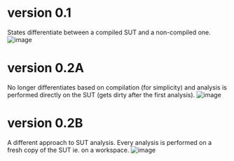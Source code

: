# version 0.1
States differentiate between a compiled SUT and a non-compiled one.
![image](uploads/e26f0167fbc9d78b0dbb22d064e8d38e/image.png)
# version 0.2A
No longer differentiates based on compilation (for simplicity) and analysis is performed directly on the SUT (gets dirty after the first analysis).
![image](uploads/4354ad8c30dadb12a495394e3f9d3ef6/image.png)
# version 0.2B
A different approach to SUT analysis. Every analysis is performed on a fresh copy of the SUT ie. on a workspace.
![image](uploads/87a0e3c68c0ee8343a417df644345bb3/image.png)